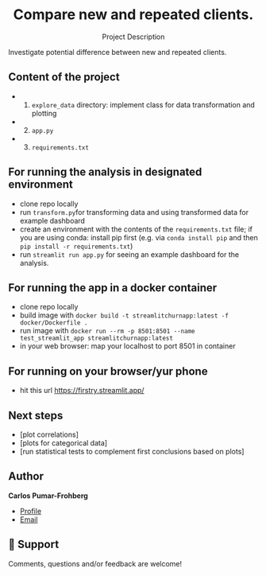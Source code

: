 <h1 align="center">Compare new and repeated clients.</h1>
<p align="center">Project Description</p>
Investigate potential difference between new and repeated clients.

## Content of the project
* 1. `explore_data` directory: implement class for data transformation and plotting
* 2. `app.py`
* 3. `requirements.txt`

## For running the analysis in designated environment
* clone repo locally
* run `transform.py`for transforming data and using transformed data for example dashboard
* create an environment with the contents of the `requirements.txt` file; if you are using conda: install pip first (e.g. via `conda install pip` and then `pip install -r requirements.txt`)
* run `streamlit run app.py` for seeing an example dashboard for the analysis.

## For running the app in a docker container
* clone repo locally
* build image with
`docker build -t streamlitchurnapp:latest -f docker/Dockerfile .`
* run image with
`docker run --rm -p 8501:8501 --name test_streamlit_app streamlitchurnapp:latest`
* in your web browser: map your localhost to port 8501 in container

## For running on your browser/yur phone
* hit this url https://firstry.streamlit.app/


## Next steps
* [plot correlations] 
* [plots for categorical data] 
* [run statistical tests to complement first conclusions based on plots] 

## Author
**Carlos Pumar-Frohberg**

- [Profile](https://github.com/cpumarfrohberg)
- [Email](mailto:cpumarfrohberg@gmail.com?subject=Hi "Hi!")


## 🤝 Support

Comments, questions and/or feedback are welcome!

